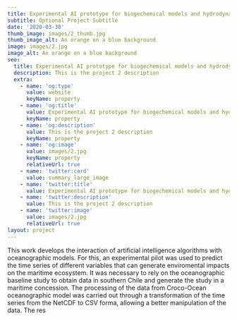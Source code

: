 ```yaml
---
title: Experimental AI prototype for biogechemical models and hydrodynamic oceanographic centers crop for prediction of variables and environmental impact.
subtitle: Optional Project Subtitle
date: '2020-03-30'
thumb_image: images/2_thumb.jpg
thumb_image_alt: An orange on a blue background
image: images/2.jpg
image_alt: An orange on a blue background
seo:
  title: Experimental AI prototype for biogechemical models and hydrodynamic oceanographic centers crop for prediction of variables and environmental impact.
  description: This is the project 2 description
  extra:
    - name: 'og:type'
      value: website
      keyName: property
    - name: 'og:title'
      value: Experimental AI prototype for biogechemical models and hydrodynamic oceanographic centers crop for prediction of variables and environmental impact.
      keyName: property
    - name: 'og:description'
      value: This is the project 2 description
      keyName: property
    - name: 'og:image'
      value: images/2.jpg
      keyName: property
      relativeUrl: true
    - name: 'twitter:card'
      value: summary_large_image
    - name: 'twitter:title'
      value: Experimental AI prototype for biogechemical models and hydrodynamic oceanographic centers crop for prediction of variables and environmental impact.
    - name: 'twitter:description'
      value: This is the project 2 description
    - name: 'twitter:image'
      value: images/2.jpg
      relativeUrl: true
layout: project
---
```


This work develops the interaction of artificial intelligence algorithms with oceanographic models. For this, an experimental pilot was used to predict the time series of different variables that can generate enviromental impacts on the maritime ecosystem. It was necessary to rely on the oceanographic baseline study to obtain data in southern Chile and generate the study in a maritime concession. The processing of the data from Croco-Ocean oceanographic model was carried out through a transformation of the time series from the NetCDF to CSV forma, allowing a better manipulation of the data. The res